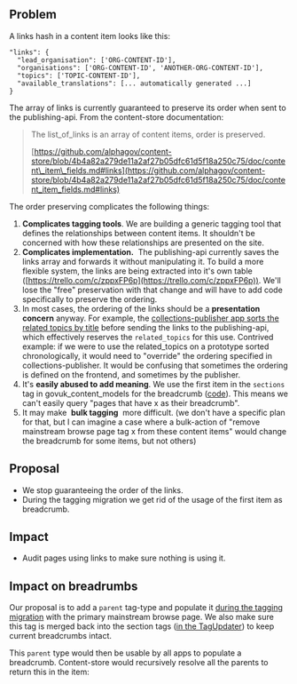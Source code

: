 ## Problem

A links hash in a content item looks like this:

`"links": {`  
`  "lead_organisation": ['ORG-CONTENT-ID'],`  
`  "organisations": ['ORG-CONTENT-ID', 'ANOTHER-ORG-CONTENT-ID'],`  
`  "topics": ['TOPIC-CONTENT-ID'],`  
`  "available_translations": [... automatically generated ...]`  
`}`

The array of links is currently guaranteed to preserve its order when sent to the publishing-api. From the content-store documentation:

> The list\_of\_links is an array of content items, order is preserved.
> 
> [https://github.com/alphagov/content-store/blob/4b4a82a279de11a2af27b05dfc61d5f18a250c75/doc/content\_item\_fields.md#links](https://github.com/alphagov/content-store/blob/4b4a82a279de11a2af27b05dfc61d5f18a250c75/doc/content_item_fields.md#links)

The order preserving complicates the following things:

1. **Complicates tagging tools**. We are building a generic tagging tool that defines the relationships between content items. It shouldn't be concerned with how these relationships are presented on the site.
2. **Complicates implementation.** &nbsp;The publishing-api currently saves the links array and forwards it without manipulating it. To build a more flexible system, the links are being extracted into it's own table ([https://trello.com/c/zppxFP6p](https://trello.com/c/zppxFP6p)). We'll lose the "free" preservation with that change and will have to add code specifically to preserve the ordering.
3. In most cases, the ordering of the links should be a **presentation concern** anyway. For example, the [collections-publisher app sorts the related topics by title](https://github.com/alphagov/collections-publisher/blob/37830fd561b9cd8c212a9c63b126ed93bb655dc1/app/presenters/mainstream_browse_page_presenter.rb#L15) before sending the links to the publishing-api, which effectively reserves the `related_topics` for this use. Contrived example: if we were to use the related\_topics on a prototype sorted chronologically, it would need to "override" the ordering specified in collections-publisher. It would be confusing that sometimes the ordering is defined on the frontend, and sometimes by the publisher.
4. It's **easily abused to add meaning**. We use the first item in the `sections` tag in govuk\_content\_models for the breadcrumb ([code](https://github.com/alphagov/govuk_content_models/blob/master/app/traits/taggable.rb#L29-L48)). This means we can't easily query "pages that have x as their breadcrumb".  
5. It may make&nbsp; **bulk tagging** &nbsp;more difficult. (we don't have a specific plan for that, but I can imagine a case where a bulk-action of "remove mainstream browse page tag x from these content items" would change the breadcrumb for some items, but not others)  
  

## Proposal

- We stop guaranteeing the order of the links.
- During the tagging migration we get rid of the usage of the first item as breadcrumb. &nbsp;

## Impact

- Audit pages using links to make sure nothing is using it.

## Impact on breadrumbs

Our proposal is to&nbsp;add a&nbsp;`parent`&nbsp;tag-type and populate it&nbsp;[during the tagging migration](https://github.com/alphagov/panopticon/blob/8d0c3bf8fe013ad06a61a6adb4f773ee6b3e60f5/lib/tagging_migrator.rb#L31)&nbsp;with the primary mainstream browse page. We also make&nbsp;sure this tag is merged back into the section tags ([in the TagUpdater](https://github.com/alphagov/panopticon/blob/893857e2eb7c1f21e7382f761dde806fdd2cd8b0/app/queue_consumers/tagging_updater.rb#L46)) to keep current breadcrumbs intact.

This&nbsp;`parent`&nbsp;type would then be usable by all apps to populate a breadcrumb.&nbsp;Content-store would recursively resolve all the parents to return this in the item:

&nbsp;

&nbsp;

&nbsp;

&nbsp;

